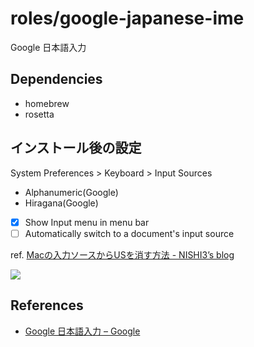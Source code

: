 # roles/google-japanese-ime
Google 日本語入力



## Dependencies
- homebrew
- rosetta



## インストール後の設定
System Preferences > Keyboard > Input Sources

- Alphanumeric(Google)
- Hiragana(Google)
- [x] Show Input menu in menu bar
- [ ] Automatically switch to a document's input source

ref. [Macの入力ソースからUSを消す方法 - NISHI3’s blog](https://nishi3.hatenablog.com/entry/2018/01/18/161745)

![](https://raw.githubusercontent.com/onigomex/dotfiles/images/roles/google-japanese-ime/ScreenShot-01.png)



## References
- [Google 日本語入力 – Google](https://www.google.co.jp/ime/)

